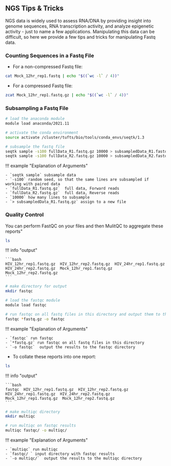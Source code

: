 ## NGS Tips & Tricks

NGS data is widely used to assess RNA/DNA by providing insight into genome sequences, RNA transcription activity, and analyze epigenetic activity -  just to name a few applications. Manipulating this data can be difficult, so here we provide a few tips and tricks for manipulating Fastq data. 

### Counting Sequences in a Fastq File

- For a non-compressed Fastq file:

```bash
cat Mock_12hr_rep1.fastq | echo "$((`wc -l` / 4))"
```

- For a compressed Fastq file:

```bash
zcat Mock_12hr_rep1.fastq.gz | echo "$((`wc -l` / 4))"
```


### Subsampling a Fastq File

```bash
# load the anaconda module
module load anaconda/2021.11

# activate the conda environment
source activate /cluster/tufts/bio/tools/conda_envs/seqtk/1.3

# subsample the fastq file
seqtk sample -s100 fullData_R1.fastq.gz 10000 > subsampledData_R1.fastq.gz
seqtk sample -s100 fullData_R2.fastq.gz 10000 > subsampledData_R2.fastq.gz
```

!!! example "Explanation of Arguments"

    - `seqtk sample` subsample data
    - `-s100` random seed, so that the same lines are subsampled if working with paired data
    - `fullData_R1.fastq.gz`  full data, Forward reads
    - `fullData_R2.fastq.gz`  full data, Reverse reads
    - `10000` how many lines to subsample
    - `> subsampledData_R1.fastq.gz` assign to a new file

### Quality Control

You can perform FastQC on your files and then MulitQC to aggregate these reports"

```bash
ls
```

!!! info "output"

    ```bash
    HIV_12hr_rep1.fastq.gz  HIV_12hr_rep2.fastq.gz  HIV_24hr_rep1.fastq.gz  HIV_24hr_rep2.fastq.gz  Mock_12hr_rep1.fastq.gz  Mock_12hr_rep2.fastq.gz
    ```
    
```bash
# make directory for output
mkdir fastqc

# load the fastqc module
module load fastqc

# run fastqc on all fastq files in this directory and output them to the fastqc directory
fastqc *fastq.gz -o fastqc
```

!!! example "Explanation of Arguments"

    - `fastqc` run fastqc
    - `*fastq.gz` run fastqc on all fastq files in this directory
    - `-o fastqc`  output the results to the fastqc directory
    
- To collate these reports into one report:

```bash
ls
```

!!! info "output"

    ```bash
    fastqc  HIV_12hr_rep1.fastq.gz  HIV_12hr_rep2.fastq.gz  HIV_24hr_rep1.fastq.gz  HIV_24hr_rep2.fastq.gz  Mock_12hr_rep1.fastq.gz  Mock_12hr_rep2.fastq.gz
    ```
    
```bash
# make multiqc directory
mkdir multiqc

# run multiqc on fastqc results
multiqc fastqc/ -o multiqc/
```

!!! example "Explanation of Arguments"

    - `multiqc` run multiqc
    - `fastqc/ ` input directory with fastqc results
    - `-o multiqc/`  output the results to the multiqc directory
